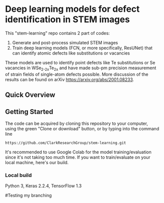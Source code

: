 # Deep learning models for defect identification in STEM images

This "stem-learning" repo contains 2 part of codes:
1. Generate and post-process simulated STEM images
2. Train deep learning models (FCN, or more specifically, ResUNet) that can identify atomic defects like substitutions or vacancies

These models are used to identify point defects like Te substitutions or Se vacancies in WSe<sub>2-2x</sub>Te<sub>2x</sub> and have made sub-pm precision measurement of strain fields of single-atom defects possible. More discussion of the results can be found on arXiv <https://arxiv.org/abs/2001.08233>.

## Quick Overview


 
## Getting Started

The code can be acquired by cloning this repository to your computer, using the green "Clone or download" button, or by typing into the command line

```
https://github.com/ClarkResearchGroup/stem-learning.git
```

It's recommended to use Google Colab for the model training/evaluation since it's not taking too much time. If you want to train/evaluate on your local machine, here's our build.

### Local build
Python 3, Keras 2.2.4, TensorFlow 1.3

#Testing my branching
